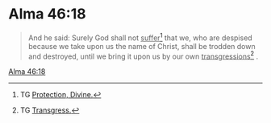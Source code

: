 # Alma 46:18

> And he said: Surely God shall not <u>suffer</u>[^a] that we, who are despised because we take upon us the name of Christ, shall be trodden down and destroyed, until we bring it upon us by our own <u>transgressions</u>[^b] .

[Alma 46:18](https://www.churchofjesuschrist.org/study/scriptures/bofm/alma/46?lang=eng&id=p18#p18)


[^a]: TG [Protection, Divine.](https://www.churchofjesuschrist.org/study/scriptures/tg/protection-divine?lang=eng)
[^b]: TG [Transgress.](https://www.churchofjesuschrist.org/study/scriptures/tg/transgress?lang=eng)

